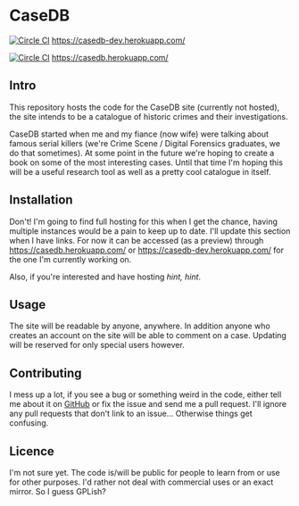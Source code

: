 # CaseDB

[![Circle CI](https://circleci.com/gh/dark-arc/CaseDB/tree/development.svg?style=svg&circle-token=8d970d8f62ffeca43d122db1313727e6140eddc0)](https://circleci.com/gh/dark-arc/CaseDB/tree/development) <https://casedb-dev.herokuapp.com/>

[![Circle CI](https://circleci.com/gh/dark-arc/CaseDB/tree/master.svg?style=svg&circle-token=8d970d8f62ffeca43d122db1313727e6140eddc0)](https://circleci.com/gh/dark-arc/CaseDB/tree/master) <https://casedb.herokuapp.com/>

## Intro

This repository hosts the code for the CaseDB site (currently not
hosted), the site intends to be a catalogue of historic crimes and
their investigations.

CaseDB started when me and my fiance (now wife) were talking about
famous serial killers (we're Crime Scene / Digital Forensics
graduates, we do that sometimes). At some point in the future we're
hoping to create a book on some of the most interesting cases. Until
that time I'm hoping this will be a useful research tool as well as a
pretty cool catalogue in itself.

## Installation

Don't! I'm going to find full hosting for this when I get the chance,
having multiple instances would be a pain to keep up to date. I'll
update this section when I have links. For now it can be accessed (as
a preview) through <https://casedb.herokuapp.com/> or
<https://casedb-dev.herokuapp.com/> for the one I'm currently working
on.

Also, if you're interested and have hosting *hint, hint*.

## Usage

The site will be readable by anyone, anywhere. In addition anyone who
creates an account on the site will be able to comment on a
case. Updating will be reserved for only special users however.

## Contributing

I mess up a lot, if you see a bug or something weird in the code,
either tell me about it on
[GitHub](https://github.com/dark-arc/CaseDB/issues) or fix the issue
and send me a pull request. I'll ignore any pull requests that don't
link to an issue... Otherwise things get confusing.

## Licence

I'm not sure yet. The code is/will be public for people to learn from
or use for other purposes. I'd rather not deal with commercial uses or
an exact mirror. So I guess GPLish?